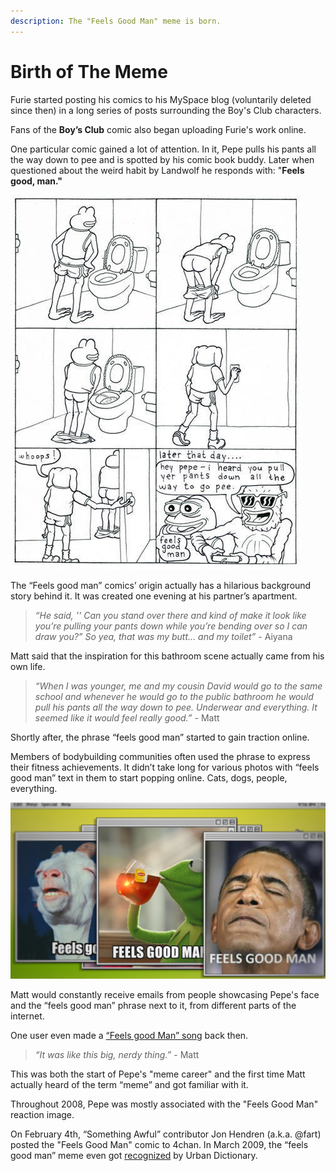 ```yaml
---
description: The "Feels Good Man" meme is born.
---
```


# Birth of The Meme

Furie started posting his comics to his MySpace blog (voluntarily deleted since then) in a long series of posts surrounding the Boy's Club characters.

Fans of the **Boy’s Club** comic also began uploading Furie's work online.

One particular comic gained a lot of attention. In it, Pepe pulls his pants all the way down to pee and is spotted by his comic book buddy. Later when questioned about the weird habit by Landwolf he responds with: "**Feels good, man."**

![The comic that started it all](<../../../.gitbook/assets/feelsgoodman og comic.jpg>)

The “Feels good man” comics’ origin actually has a hilarious background story behind it. It was created one evening at his partner’s apartment.

> _“He said, '' Can you stand over there and kind of make it look like you’re pulling your pants down while you’re bending over so I can draw you?” So yea, that was my butt… and my toilet”_ - Aiyana

Matt said that the inspiration for this bathroom scene actually came from his own life.

> _“When I was younger, me and my cousin David would go to the same school and whenever he would go to the public bathroom he would pull his pants all the way down to pee. Underwear and everything. It seemed like it would feel really good.”_ - Matt

Shortly after, the phrase “feels good man” started to gain traction online.

Members of bodybuilding communities often used the phrase to express their fitness achievements. It didn’t take long for various photos with “feels good man” text in them to start popping online. Cats, dogs, people, everything.

!["Feels Good Man" memes became a trend](<../../../.gitbook/assets/Screenshot 2022-03-27 201331.png>)

Matt would constantly receive emails from people showcasing Pepe's face and the “feels good man” phrase next to it, from different parts of the internet.

One user even made a [“Feels good Man” song](https://youtu.be/twCdhUYb1As) back then.

> _“It was like this big, nerdy thing.”_ - Matt

This was both the start of Pepe's "meme career" and the first time Matt actually heard of the term “meme” and got familiar with it.

Throughout 2008, Pepe was mostly associated with the "Feels Good Man" reaction image.

On February 4th, “Something Awful” contributor Jon Hendren (a.k.a. @fart) posted the "Feels Good Man" comic to 4chan. In March 2009, the “feels good man” meme even got [recognized](https://www.urbandictionary.com/define.php?term=Feels%20Good%20Man) by Urban Dictionary.

